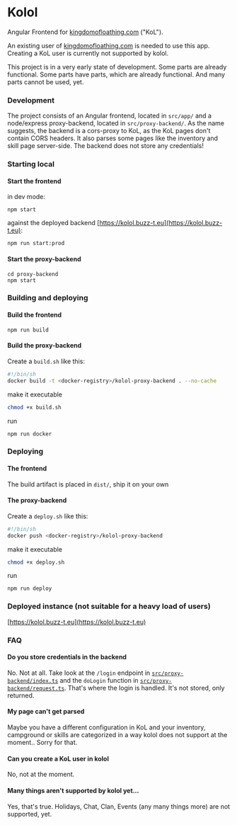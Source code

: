 # Kolol

Angular Frontend for [kingdomofloathing.com](https://www.kingdomofloathing.com) ("KoL").

An existing user of [kingdomofloathing.com](https://www.kingdomofloathing.com) is needed to use this app. Creating a KoL user is currently not supported by kolol.

This project is in a very early state of development. Some parts are already functional. Some parts have parts, which are already functional. And many parts cannot be used, yet.

### Development

The project consists of an Angular frontend, located in `src/app/` and a node/express proxy-backend, located in `src/proxy-backend/`. As the name suggests, the backend is a cors-proxy to KoL, as the KoL pages don't contain CORS headers. It also parses some pages like the inventory and skill page server-side. The backend does not store any credentials!

### Starting local

#### Start the frontend
in dev mode:
```
npm start
```
against the deployed backend [https://kolol.buzz-t.eu](https://kolol.buzz-t.eu):
```
npm run start:prod
```

#### Start the proxy-backend
```
cd proxy-backend
npm start
```



### Building and deploying

#### Build the frontend
```
npm run build
```

#### Build the proxy-backend
Create a `build.sh` like this:
```sh
#!/bin/sh
docker build -t <docker-registry>/kolol-proxy-backend . --no-cache
```
make it executable
```sh
chmod +x build.sh
```
run
```
npm run docker
```

### Deploying

#### The frontend
The build artifact is placed in `dist/`, ship it on your own

#### The proxy-backend
Create a `deploy.sh` like this:
```sh
#!/bin/sh
docker push <docker-registry>/kolol-proxy-backend
```
make it executable
```sh
chmod +x deploy.sh
```
run
```
npm run deploy
```

### Deployed instance (not suitable for a heavy load of users)

[https://kolol.buzz-t.eu](https://kolol.buzz-t.eu)

### FAQ
#### Do you store credentials in the backend
No. Not at all. Take look at the `/login` endpoint in [`src/proxy-backend/index.ts`](https://github.com/BuZZ-T/kolol/blob/main/src/proxy-backend/index.ts#L27-L78) and the `doLogin` function in [`src/proxy-backend/request.ts`](https://github.com/BuZZ-T/kolol/blob/main/src/proxy-backend/request.ts#L7-L52). That's where the login is handled. It's not stored, only returned.
#### My page can't get parsed
Maybe you have a different configuration in KoL and your inventory, campground or skills are categorized in a way kolol does not support at the moment.. Sorry for that.
#### Can you create a KoL user in kolol
No, not at the moment.
#### Many things aren't supported by kolol yet...
Yes, that's true. Holidays, Chat, Clan, Events (any many things more) are not supported, yet.
